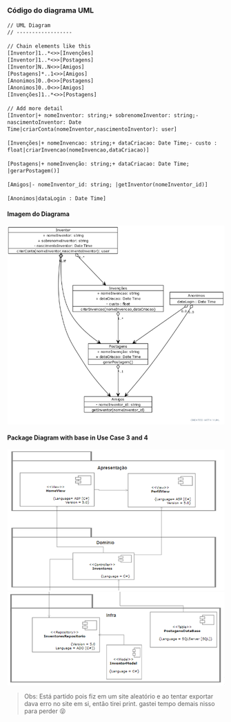 ﻿
### Código do diagrama UML
````
// UML Diagram
// ------------------

// Chain elements like this
[Inventor]1..*<>>[Invenções]
[Inventor]1..*<>>[Postagens]
[Inventor]N..N<>>[Amigos]
[Postagens]*..1<>>[Amigos]
[Anonimos]0..0<>>[Postagens]
[Anonimos]0..0<>>[Amigos]
[Invenções]1..*<>>[Postagens]

// Add more detail
[Inventor|+ nomeInventor: string;+ sobrenomeInventor: string;- nascimentoInventor: Date Time|criarConta(nomeInventor,nascimentoInventor): user]

[Invenções|+ nomeInvencao: string;+ dataCriacao: Date Time;- custo : float|criarInvencao(nomeInvencao,dataCriacao)]

[Postagens|+ nomeInvenção: string;+ dataCriacao: Date Time; |gerarPostagem()]

[Amigos|- nomeInventor_id: string; |getInventor(nomeInventor_id)]

[Anonimos|dataLogin : Date Time]
````

#### Imagem do Diagrama
![Diagrama](UMLD.png)


#### Package Diagram with base in Use Case 3 and 4
![Diagram Part 1](part1.png)
![Diagram Part 2](part2.png)

> Obs: Está partido pois fiz em um site aleatório e ao tentar exportar dava erro no site em si, então tirei print.
> gastei tempo demais nisso para perder :stuck_out_tongue_closed_eyes:
